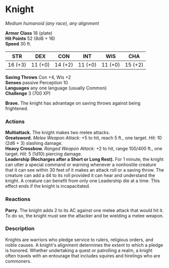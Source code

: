 # Knight 
_Medium humanoid (any race), any alignment_

**Armor Class** 18 (plate)    
**Hit Points** 52 (8d8 + 16)    
**Speed** 30 ft.

| STR     | DEX     | CON     | INT     | WIS     | CHA     |
|---------|---------|---------|---------|---------|---------|
| 16 (+3) | 11 (+0) | 14 (+2) | 11 (+0) | 11 (+0) | 15 (+2) |   

**Saving Throws** Con +4, Wis +2    
**Senses** passive Perception 10    
**Languages** any one language (usually Common)    
**Challenge** 3 (700 XP) 

**Brave.** The knight has advantage on saving throws against being frightened. 

### Actions 
**Multiattack.** The knight makes two melee attacks.    
**Greatsword.** _Melee Weapon Attack:_ +5 to hit, reach 5 ft., one target. _Hit:_ 10 (2d6 + 3) slashing damage.    
**Heavy Crossbow.** _Ranged Weapon Attack:_ +2 to hit, range 100/400 ft., one target. _Hit:_ 5 (1d10) piercing damage.    
**Leadership (Recharges after a Short or Long Rest).** For 1 minute, the knight can utter a special command or warning whenever a nonhostile creature that it can see within 30 feet of it makes an attack roll or a saving throw. The creature can add a d4 to its roll provided it can hear and understand the knight. A creature can benefit from only one Leadership die at a time. This effect ends if the knight is incapacitated. 

### Reactions 
**Parry.** The knight adds 2 to its AC against one melee attack that would hit it. To do so, the knight must see the attacker and be wielding a melee weapon. 

### Description
Knights are warriors who pledge service to rulers, religious orders, and noble causes. A knight's alignment determines the extent to which a pledge is honored. Whether undertaking a quest or patrolling a realm, a knight often travels with an entourage that includes squires and hirelings who are commoners. 
